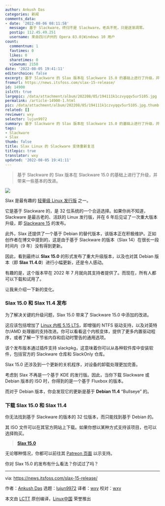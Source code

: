 ```yaml
---
author: Ankush Das
categories: 新闻
comments_data:
- date: '2022-08-06 08:11:58'
  message: 基于 Slackware，终归不是 Slackware。老兵不死，只是逐渐凋零。
  postip: 112.45.49.251
  username: 来自四川泸州的 Opera 83.0|Windows 10 用户
count:
  commentnum: 1
  favtimes: 0
  likes: 0
  sharetimes: 0
  viewnum: 2150
date: '2022-08-05 19:41:11'
editorchoice: false
excerpt: 基于 Slackware 的 Slax 版本在 Slackware 15.0 的基础上进行了升级，并带来一些基本的改进。
fromurl: https://news.itsfoss.com/slax-15-release/
id: 14900
islctt: true
largepic: /data/attachment/album/202208/05/194111k1czvyqqv5ur5105.jpg
permalink: /article-14900-1.html
pic: /data/attachment/album/202208/05/194111k1czvyqqv5ur5105.jpg.thumb.jpg
related: []
reviewer: wxy
selector: lujun9972
summary: 基于 Slackware 的 Slax 版本在 Slackware 15.0 的基础上进行了升级，并带来一些基本的改进。
tags:
- Slackware
- Slax
thumb: false
title: Slax Linux 的 Slackware 变体重新复活
titlepic: true
translator: wxy
updated: '2022-08-05 19:41:11'
---
```



> 
> 基于 Slackware 的 Slax 版本在 Slackware 15.0 的基础上进行了升级，并带来一些基本的改进。
> 
> 
> 


![](/data/attachment/album/202208/05/194111k1czvyqqv5ur5105.jpg)


Slax 是最有趣的 [轻量级 Linux 发行版](https://itsfoss.com/lightweight-linux-beginners/) 之一。


它是基于 Slackware 的，是 32 位系统的一个合适选择。如果你尚不知道，Slackware 是最古老的、活跃的 Linux 发行版，并在 6 年后见证了一次重大版本升级，即 [Slackware 15](https://news.itsfoss.com/slackware-15-release/) 的发布。


此外，Slax 还提供了一个基于 Debian 的替代版本，该版本正在积极维护。正如创作者在博文中提到的，这是由于基于 Slackware 的版本（Slax 14）在很长一段时间内（9 年）没有得到更新。


因此，看到最终以 **Slax 15.0** 的形式发布了重大升级版本，以及也对其 Debian 版本（即 **Slax 11.4.0**）进行小幅更新，还是令人感动。


有趣的是，这个版本早在 2022 年 7 月就向其支持者提供了。而现在，所有人都可以下载和试用了。


让我来介绍一下新的变化。


### Slax 15.0 和 Slax 11.4 发布


为了解决关键的升级问题，Slax 15.0 带来了 Slackware 15.0 中添加的改进。


这应该包括增加了 [Linux 内核 5.15 LTS](https://news.itsfoss.com/linux-kernel-5-15-release/)，即增强的 NTFS 驱动支持，以及对英特尔/AMD 处理器的支持改进。你可以看看这个内核变体，提供了更多内置驱动程序，或者了解一下节省内存和启动时警告的通用选项。


该个发布版本通过插件支持 slackpkg，这意味着你可以从各种软件库中安装软件，包括官方的 Slackware 仓库和 SlackOnly 仓库。


Slax 15.0 还涉及到一个更新的关机程序，对设备的卸载处理更加完善。


考虑到 Slax 不再是一个基于 KDE 的发行版。因此，当你下载 Slackware 或 Debian 版本的 ISO 时，你得到的是一个基于 Fluxbox 的版本。


而对于 Debian 版本，你会发现它的更新是基于 **Debian 11.4** “Bullseye” 的。


### 下载 Slax 15.0 和 Slax 11.4


你无法找到基于 Slackware 的版本的 32 位版本，而只能找到基于 Debian 的。


其 ISO 文件可以在其官方网站上下载。如果你想以某种方式支持该项目，也可以选择购买。



> 
> **[Slax 15.0](https://www.slax.org/)**
> 
> 
> 


无论哪种情况，你都可以前往其 [Patreon 页面](https://patreon.com/slax/) 以示支持。


你对 Slax 15.0 的发布有什么看法？你试过了吗？




---


via: <https://news.itsfoss.com/slax-15-release/>


作者：[Ankush Das](https://news.itsfoss.com/author/ankush/) 选题：[lujun9972](https://github.com/lujun9972) 译者：[wxy](https://github.com/wxy) 校对：[wxy](https://github.com/wxy)


本文由 [LCTT](https://github.com/LCTT/TranslateProject) 原创编译，[Linux中国](https://linux.cn/) 荣誉推出
